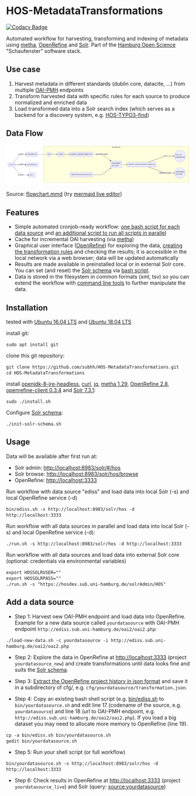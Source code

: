 # HOS-MetadataTransformations

[![Codacy Badge](https://api.codacy.com/project/badge/Grade/6d9c8171289f424b903d22682663bb6d)](https://www.codacy.com/app/felixlohmeier/HOS-MetadataTransformations?utm_source=github.com&amp;utm_medium=referral&amp;utm_content=subhh/HOS-MetadataTransformations&amp;utm_campaign=Badge_Grade)

Automated workflow for harvesting, transforming and indexing of metadata using [metha](https://github.com/miku/metha), [OpenRefine](http://openrefine.org/) and [Solr](http://lucene.apache.org/solr/). Part of the [Hamburg Open Science](http://www.hamburg.de/openscience) "Schaufenster" software stack.

## Use case

1. Harvest metadata in different standards (dublin core, datacite, ...) from multiple [OAI-PMH](https://www.openarchives.org/pmh/) endpoints
2. Transform harvested data with specific rules for each source to produce normalized and enriched data
3. Load transformed data into a Solr search index (which serves as a backend for a discovery system, e.g. [HOS-TYPO3-find](https://github.com/subhh/HOS-TYPO3-find))

## Data Flow

[![mermaid flowchart](flowchart.png)](https://github.com/subhh/HOS-MetadataTransformations/raw/master/flowchart.png)

Source: [flowchart.mmd](flowchart.mmd) (try [mermaid live editor](https://mermaidjs.github.io/mermaid-live-editor/))

## Features

* Simple automated cronjob-ready workflow: [one bash script for each data source](bin) and [an additional script to run all scripts in parallel](run.sh)
* Cache for incremental OAI harvesting (via [metha](https://github.com/miku/metha))
* Graphical user interface ([OpenRefine](http://openrefine.org/)) for exploring the data,  [creating the transformation rules](http://kb.refinepro.com/2012/06/google-refine-json-and-my-notepad-or.html) and checking the results; it is accessible in the local network via a web browser; data will be updated automatically
* Results are made available in preinstalled local or in external Solr core. You can set (and reset) the [Solr schema](cfg/solr) via [bash script](init-solr-schema.sh).
* Data is stored in the filesystem in common formats (xml, tsv) so you can extend the workflow with [command line tools](http://jorol.de/2016-ELAG-Bootcamp/slides/) to further manipulate the data.

## Installation

tested with [Ubuntu 16.04 LTS](http://releases.ubuntu.com/16.04/) and [Ubuntu 18.04 LTS](http://releases.ubuntu.com/18.04/)

install git:

```
sudo apt install git
```

clone this git repository:

```
git clone https://github.com/subhh/HOS-MetadataTransformations.git
cd HOS-MetadataTransformations
```

install [openjdk-8-jre-headless](https://packages.ubuntu.com/search?keywords=openjdk-8-jre-headless), [curl](https://curl.haxx.se/), [jq](https://stedolan.github.io/jq/), [metha 1.29](https://github.com/miku/metha), [OpenRefine 2.8](http://openrefine.org/), [openrefine-client 0.3.4](https://github.com/opencultureconsulting/openrefine-client) and [Solr 7.3.1](http://lucene.apache.org/solr/):

```
sudo ./install.sh
```

Configure [Solr schema](cfg/solr):

```
./init-solr-schema.sh
```

## Usage

Data will be available after first run at:

* Solr admin: <http://localhost:8983/solr/#/hos>
* Solr browse: <http://localhost:8983/solr/hos/browse>
* OpenRefine: <http://localhost:3333>

Run workflow with data source "ediss" and load data into local Solr (-s) and local OpenRefine service (-d)

```
bin/ediss.sh -s http://localhost:8983/solr/hos -d http://localhost:3333
```

Run workflow with all data sources in parallel and load data into local Solr (-s) and local OpenRefine service (-d):

```
./run.sh -s http://localhost:8983/solr/hos -d http://localhost:3333
```

Run workflow with all data sources and load data into external Solr core (optional: credentials via environmental variables)

```
export HOSSOLRUSER=""
export HOSSOLRPASS=""
./run.sh -s "https://hosdev.sub.uni-hamburg.de/solrAdmin/HOS"

```

## Add a data source

* Step 1: Harvest new OAI-PMH endpoint and load data into OpenRefine. Example for a new data source called `yourdatasource` with OAI-PMH endpoint `http://ediss.sub.uni-hamburg.de/oai2/oai2.php`:

```
./load-new-data.sh -c yourdatasource -i http://ediss.sub.uni-hamburg.de/oai2/oai2.php
```

* Step 2: Explore the data in OpenRefine at <http://localhost:3333> (project `yourdatasource_new`) and create transformations until data looks fine and suits the [Solr schema](cfg/solr).

* Step 3: [Extract the OpenRefine project history in json format](http://kb.refinepro.com/2012/06/google-refine-json-and-my-notepad-or.html) and save it in a subdirectory of cfg/, e.g. `cfg/yourdatasource/transformation.json`.

* Step 4: Copy an existing bash shell script (e.g. [bin/ediss.sh](bin/ediss.sh) to `bin/yourdatasource.sh` and edit line 17 (codename of the source, e.g. `yourdatasource`) and line 18 (url to OAI-PMH endpoint, e.g. `http://ediss.sub.uni-hamburg.de/oai2/oai2.php`). If you load a big dataset you may need to allocate more memory to OpenRefine (line 19).

```
cp -a bin/ediss.sh bin/yourdatasource.sh
gedit bin/yourdatasource.sh
```

* Step 5: Run your shell script (or full workflow)

```
bin/yourdatasource.sh -s http://localhost:8983/solr/hos -d http://localhost:3333
```

* Step 6: Check results in OpenRefine at <http://localhost:3333> (project `yourdatasource_live`) and Solr (query: [source:yourdatasource](http://localhost:8983/solr/hos/browse?q=source%3Ayourdatasource))
